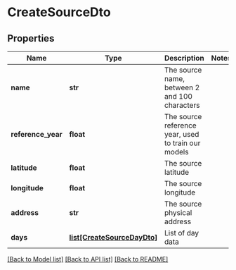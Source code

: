 # CreateSourceDto

## Properties
Name | Type | Description | Notes
------------ | ------------- | ------------- | -------------
**name** | **str** | The source name, between 2 and 100 characters | 
**reference_year** | **float** | The source reference year, used to train our models | 
**latitude** | **float** | The source latitude | 
**longitude** | **float** | The source longitude | 
**address** | **str** | The source physical address | 
**days** | [**list[CreateSourceDayDto]**](CreateSourceDayDto.md) | List of day data | 

[[Back to Model list]](../README.md#documentation-for-models) [[Back to API list]](../README.md#documentation-for-api-endpoints) [[Back to README]](../README.md)


